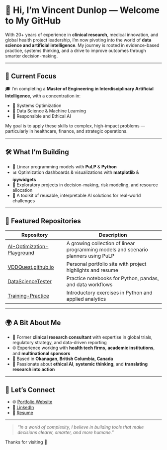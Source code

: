 # 👋 Hi, I’m Vincent Dunlop — Welcome to My GitHub

With 20+ years of experience in **clinical research**, medical innovation, and global health project leadership, I’m now pivoting into the world of **data science and artificial intelligence**. My journey is rooted in evidence-based practice, systems thinking, and a drive to improve outcomes through smarter decision-making.

---

## 🧭 Current Focus

🎓 I’m completing a **Master of Engineering in Interdisciplinary Artificial Intelligence**, with a concentration in:

- 🔹 Systems Optimization  
- 🔹 Data Science & Machine Learning  
- 🔹 Responsible and Ethical AI  

My goal is to apply these skills to complex, high-impact problems — particularly in healthcare, finance, and strategic operations.

---

## 🛠️ What I’m Building

- 🧮 Linear programming models with **PuLP** & **Python**
- 📊 Optimization dashboards & visualizations with **matplotlib** & **ipywidgets**
- 🧠 Exploratory projects in decision-making, risk modeling, and resource allocation
- 🤖 A toolkit of reusable, interpretable AI solutions for real-world challenges

---

## 📂 Featured Repositories

| Repository | Description |
|------------|-------------|
| [AI-Optimization-Playground](https://github.com/VDDQuest/AI-Optimization-Playground) | A growing collection of linear programming models and scenario planners using PuLP |
| [VDDQuest.github.io](https://vddquest.github.io) | Personal portfolio site with project highlights and resume |
| [DataScienceTester](https://github.com/VDDQuest/DataScienceTester) | Practice notebooks for Python, pandas, and data workflows |
| [Training-Practice](https://github.com/VDDQuest/Training-Practice) | Introductory exercises in Python and applied analytics |

---

## 🌍 A Bit About Me

- 💼 Former **clinical research consultant** with expertise in global trials, regulatory strategy, and data-driven reporting
- 🌐 Experience working with **health tech firms**, **academic institutions**, and **multinational sponsors**
- 📍 Based in **Okanagan, British Columbia, Canada**
- 💬 Passionate about **ethical AI**, **systemic thinking**, and **translating research into action**

---

## 🔗 Let’s Connect

- 🌐 [Portfolio Website](https://vddquest.github.io)
- 💼 [LinkedIn](https://www.linkedin.com/in/vincent-dunlop-663377298/)
- 📄 [Resume](https://vddquest.github.io/resume.pdf) <!-- Update if hosted elsewhere -->

---

> _“In a world of complexity, I believe in building tools that make decisions clearer, smarter, and more humane.”_

Thanks for visiting 🌟
